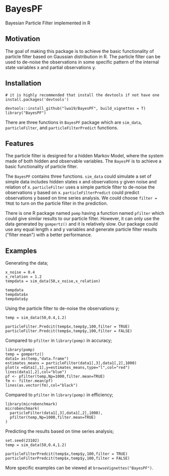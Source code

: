 # BayesPF
Bayesian Particle Filter implemented in R

## Motivation
The goal of making this package is to achieve the basic functionality of particle filter based on Gaussian distribution in R. The particle filter can be used to de-noise the observations in some specific pattern of the internal state variables x and partial observations y.

## Installation
```
# it is highly recommended that install the devtools if not have one
install.packages('devtools')

devtools::install_github("lwa19/BayesPF", build_vignettes = T)
library("BayesPF")
```
There are three functions in `BayesPF` package which are `sim_data`, `particleFilter`, and `particleFilterPredict` functions. 

## Features
The particle filter is designed for a hidden Markov Model, where the system made of both hidden and observable variables. The `BayesPF` is to achieve a basic functionality of particle filter. 

The `BayesPF` contains three functions. 
`sim_data` could simulate a set of simple data includes hidden states x and observations y given noise and relation of x. 
`particleFilter` uses a simple particle filter to de-noise the observations y based on x. 
`particleFilterPredict` could predict observations y based on time series analysis. We could choose `filter = TRUE` to turn on the particle filter in the prediction.

There is one R package named `pomp` having a function named `pfilter` which could give similar results to our particle filter. However, it can only use the data generated by `gompertz()` and it is relatively slow. Our package could use any equal length x and y variables and generate particle filter results ("filter mean") with a better performance.


## Examples

Generating the data;
```
x_noise = 0.4
x_relation = 1.2
tempdata = sim_data(50,x_noise,x_relation)

tempdata
tempdata$x
tempdata$y
```

Using the particle filter to de-noise the observations y;
```
temp = sim_data(50,0.4,1.2)

particleFilter.Predcit(temp$x,temp$y,100,filter = TRUE)
particleFilter.Predcit(temp$x,temp$y,100,filter = FALSE)
```


Compared to `pfilter` in `library(pomp)` in accuracy;
```
library(pomp)
temp = gompertz()
data1= as(temp,"data.frame")
estimates_means = particleFilter(data1[,3],data1[,2],1000)
plot(x =data1[,1],y=estimates_means,type="l",col="red")
lines(data1[,2],col="blue")
pf <- pfilter(temp,Np=1000,filter.mean=TRUE)
fm <- filter.mean(pf)
lines(as.vector(fm),col="black")
```


Compared to `pfilter` in `library(pomp)` in efficiency;
```
library(microbenchmark)
microbenchmark(
  particleFilter(data1[,3],data1[,2],1000),
  pfilter(temp,Np=1000,filter.mean=TRUE)
)
```

Predicting the results based on time series analysis;
```
set.seed(23102)
temp = sim_data(50,0.4,1.2)

particleFilterPredcit(temp$x,temp$y,100,filter = TRUE)
particleFilterPredcit(temp$x,temp$y,100,filter = FALSE)
```

More specific examples can be viewed at `browseVignettes("BayesPF")`.

